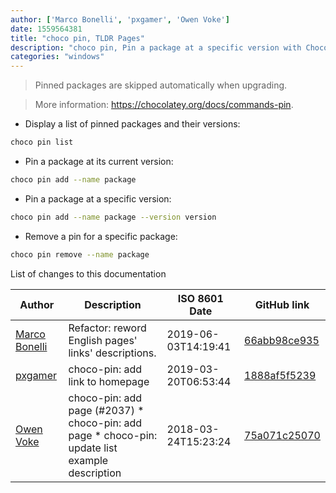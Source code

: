```yaml
---
author: ['Marco Bonelli', 'pxgamer', 'Owen Voke']
date: 1559564381
title: "choco pin, TLDR Pages"
description: "choco pin, Pin a package at a specific version with Chocolatey."
categories: "windows"
---
```

> Pinned packages are skipped automatically when upgrading.

> More information: <https://chocolatey.org/docs/commands-pin>.

- Display a list of pinned packages and their versions:

```bash
choco pin list
```

- Pin a package at its current version:

```bash
choco pin add --name package
```

- Pin a package at a specific version:

```bash
choco pin add --name package --version version
```

- Remove a pin for a specific package:

```bash
choco pin remove --name package
```
List of changes to this documentation


Author | Description | ISO 8601 Date | GitHub link
------|-----|-----|-----
[Marco Bonelli](mailto:marco@mebeim.net) | Refactor: reword English pages' links' descriptions. | 2019-06-03T14:19:41 | [66abb98ce935](https://github.com/tldr-pages/tldr/commit/66abb98ce935c0f4516bf30c4d6da72180d5a3ab)
[pxgamer](mailto:owzie123@gmail.com) | choco-pin: add link to homepage | 2019-03-20T06:53:44 | [1888af5f5239](https://github.com/tldr-pages/tldr/commit/1888af5f5239445b864d9edeed5a5da9389099fc)
[Owen Voke](mailto:owzie123@gmail.com) | choco-pin: add page (#2037) * choco-pin: add page * choco-pin: update list example description | 2018-03-24T15:23:24 | [75a071c25070](https://github.com/tldr-pages/tldr/commit/75a071c25070e7b7d33f1c470f6f1ccf9261c88c)

